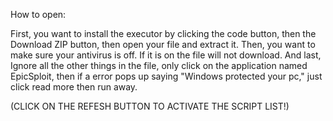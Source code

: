 How to open: 

First, you want to install the executor by clicking the code button, then the Download ZIP button, then open your file and extract it.
Then, you want to make sure your antivirus is off. If it is on the file will not download.
And last, Ignore all the other things in the file, only click on the application named EpicSploit, then if a error pops up saying "Windows protected your pc," just click read more then run away.

(CLICK ON THE REFESH BUTTON TO ACTIVATE THE SCRIPT LIST!)
